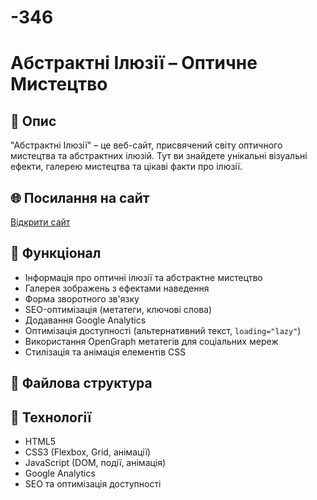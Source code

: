 # -346
# Абстрактні Ілюзії – Оптичне Мистецтво

## 📖 Опис
"Абстрактні Ілюзії" – це веб-сайт, присвячений світу оптичного мистецтва та абстрактних ілюзій. Тут ви знайдете унікальні візуальні ефекти, галерею мистецтва та цікаві факти про ілюзії.

## 🌐 Посилання на сайт
[Відкрити сайт](https://example.com)

## 🔧 Функціонал
- Інформація про оптичні ілюзії та абстрактне мистецтво
- Галерея зображень з ефектами наведення
- Форма зворотного зв'язку
- SEO-оптимізація (метатеги, ключові слова)
- Додавання Google Analytics
- Оптимізація доступності (альтернативний текст, `loading="lazy"`)
- Використання OpenGraph метатегів для соціальних мереж
- Стилізація та анімація елементів CSS

## 📂 Файлова структура

## 🚀 Технології
- HTML5
- CSS3 (Flexbox, Grid, анімації)
- JavaScript (DOM, події, анімація)
- Google Analytics
- SEO та оптимізація доступності

